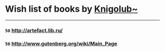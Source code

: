 # Wish list of books by [Knigolub~](https://plus.google.com/u/0/111878597279669641685/)
---

### `50` http://artefact.lib.ru/

### `50` http://www.gutenberg.org/wiki/Main_Page

